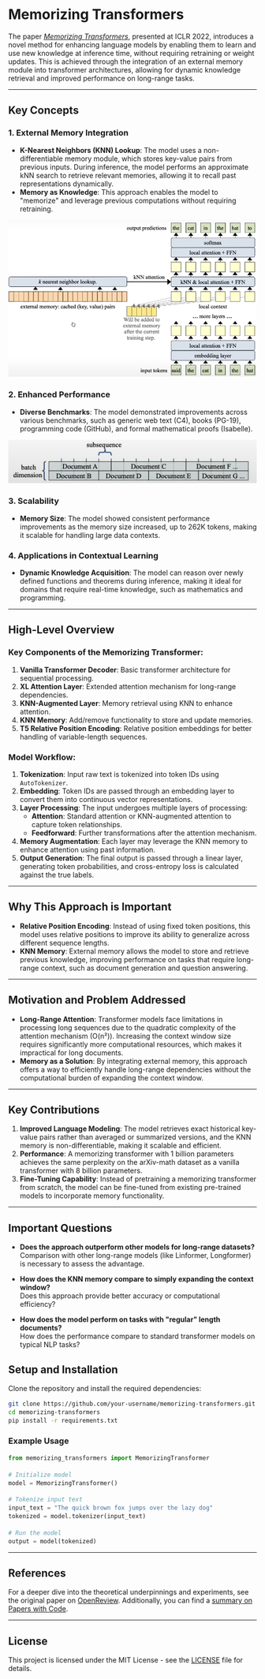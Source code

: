 # Memorizing Transformers

The paper *[Memorizing Transformers](https://openreview.net/forum?id=TrjbxzRcnf-)*, presented at ICLR 2022, introduces a novel method for enhancing language models by enabling them to learn and use new knowledge at inference time, without requiring retraining or weight updates. This is achieved through the integration of an external memory module into transformer architectures, allowing for dynamic knowledge retrieval and improved performance on long-range tasks.

---

## Key Concepts

### 1. **External Memory Integration**
- **K-Nearest Neighbors (KNN) Lookup**: The model uses a non-differentiable memory module, which stores key-value pairs from previous inputs. During inference, the model performs an approximate kNN search to retrieve relevant memories, allowing it to recall past representations dynamically.
- **Memory as Knowledge**: This approach enables the model to "memorize" and leverage previous computations without requiring retraining.

![Extending transformers with memory](Images/image.png)

### 2. **Enhanced Performance**
- **Diverse Benchmarks**: The model demonstrated improvements across various benchmarks, such as generic web text (C4), books (PG-19), programming code (GitHub), and formal mathematical proofs (Isabelle).
  
![Data pipeline](Images/image-1.png)

### 3. **Scalability**
- **Memory Size**: The model showed consistent performance improvements as the memory size increased, up to 262K tokens, making it scalable for handling large data contexts.

### 4. **Applications in Contextual Learning**
- **Dynamic Knowledge Acquisition**: The model can reason over newly defined functions and theorems during inference, making it ideal for domains that require real-time knowledge, such as mathematics and programming.

---

## High-Level Overview

### Key Components of the Memorizing Transformer:
1. **Vanilla Transformer Decoder**: Basic transformer architecture for sequential processing.
2. **XL Attention Layer**: Extended attention mechanism for long-range dependencies.
3. **KNN-Augmented Layer**: Memory retrieval using KNN to enhance attention.
4. **KNN Memory**: Add/remove functionality to store and update memories.
5. **T5 Relative Position Encoding**: Relative position embeddings for better handling of variable-length sequences.

### Model Workflow:
1. **Tokenization**: Input raw text is tokenized into token IDs using `AutoTokenizer`.
2. **Embedding**: Token IDs are passed through an embedding layer to convert them into continuous vector representations.
3. **Layer Processing**: The input undergoes multiple layers of processing:
   - **Attention**: Standard attention or KNN-augmented attention to capture token relationships.
   - **Feedforward**: Further transformations after the attention mechanism.
4. **Memory Augmentation**: Each layer may leverage the KNN memory to enhance attention using past information.
5. **Output Generation**: The final output is passed through a linear layer, generating token probabilities, and cross-entropy loss is calculated against the true labels.

---

## Why This Approach is Important

- **Relative Position Encoding**: Instead of using fixed token positions, this model uses relative positions to improve its ability to generalize across different sequence lengths.
- **KNN Memory**: External memory allows the model to store and retrieve previous knowledge, improving performance on tasks that require long-range context, such as document generation and question answering.

---

## Motivation and Problem Addressed

- **Long-Range Attention**: Transformer models face limitations in processing long sequences due to the quadratic complexity of the attention mechanism (O(n²)). Increasing the context window size requires significantly more computational resources, which makes it impractical for long documents.
- **Memory as a Solution**: By integrating external memory, this approach offers a way to efficiently handle long-range dependencies without the computational burden of expanding the context window.

---

## Key Contributions

1. **Improved Language Modeling**: The model retrieves exact historical key-value pairs rather than averaged or summarized versions, and the KNN memory is non-differentiable, making it scalable and efficient.
2. **Performance**: A memorizing transformer with 1 billion parameters achieves the same perplexity on the arXiv-math dataset as a vanilla transformer with 8 billion parameters.
3. **Fine-Tuning Capability**: Instead of pretraining a memorizing transformer from scratch, the model can be fine-tuned from existing pre-trained models to incorporate memory functionality.

---

## Important Questions

- **Does the approach outperform other models for long-range datasets?**  
  Comparison with other long-range models (like Linformer, Longformer) is necessary to assess the advantage.
  
- **How does the KNN memory compare to simply expanding the context window?**  
  Does this approach provide better accuracy or computational efficiency?

- **How does the model perform on tasks with "regular" length documents?**  
  How does the performance compare to standard transformer models on typical NLP tasks?

## Setup and Installation

Clone the repository and install the required dependencies:

```bash
git clone https://github.com/your-username/memorizing-transformers.git
cd memorizing-transformers
pip install -r requirements.txt
```

### Example Usage

```python
from memorizing_transformers import MemorizingTransformer

# Initialize model
model = MemorizingTransformer()

# Tokenize input text
input_text = "The quick brown fox jumps over the lazy dog"
tokenized = model.tokenizer(input_text)

# Run the model
output = model(tokenized)
```

---

## References

For a deeper dive into the theoretical underpinnings and experiments, see the original paper on [OpenReview](https://openreview.net/forum?id=TrjbxzRcnf-). Additionally, you can find a [summary on Papers with Code](https://paperswithcode.com/paper/memorizing-transformers).

---

## License

This project is licensed under the MIT License - see the [LICENSE](LICENSE) file for details.
